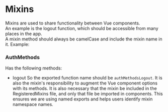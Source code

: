 # Mixins

Mixins are used to share functionality between Vue components.  
An example is the logout function, which should be accessible from many places in the app.  
A mixin method should always be camelCase and include the mixin name in it. Example:

### AuthMethods

Has the following methods:

- logout
  So the exported function name should be `authMethodsLogout`.
  It is also the mixin's responsibility to augment the Vue component options with its methods.
  It is also necessary that the mixin be included in the RegisteredMixins file, and only that file be imported in components. This ensures we are using named exports and helps users identify mixin namespace names.
